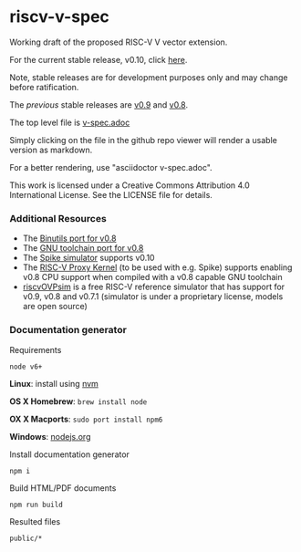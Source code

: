 # riscv-v-spec
Working draft of the proposed RISC-V V vector extension.

For the current stable release, v0.10, click [here](https://github.com/riscv/riscv-v-spec/releases/tag/v0.10).

Note, stable releases are for development purposes only and may change
before ratification.

The _previous_ stable releases are [v0.9](https://github.com/riscv/riscv-v-spec/releases/tag/0.9) and [v0.8](https://github.com/riscv/riscv-v-spec/releases/tag/0.8).

The top level file is [v-spec.adoc](./v-spec.adoc)

Simply clicking on the file in the github repo viewer will render a usable
version as markdown.

For a better rendering, use "asciidoctor v-spec.adoc".

This work is licensed under a Creative Commons Attribution 4.0
International License. See the LICENSE file for details.

### Additional Resources

- The [Binutils port for v0.8](https://github.com/riscv/riscv-binutils-gdb/tree/rvv-0.8.x)
- The [GNU toolchain port for v0.8](https://github.com/riscv/riscv-gnu-toolchain/tree/rvv-0.8.x)
- The [Spike simulator](https://github.com/riscv/riscv-isa-sim) supports v0.10
- The [RISC-V Proxy Kernel](https://github.com/riscv/riscv-pk)
  (to be used with e.g. Spike) supports enabling v0.8 CPU support
  when compiled with a v0.8 capable GNU toolchain
- [riscvOVPsim](https://github.com/riscv/riscv-ovpsim) is a free
  RISC-V reference simulator that has support for v0.9, v0.8 and
  v0.7.1 (simulator is under a proprietary license, models are
  open source)

### Documentation generator

Requirements

`node v6+`

**Linux**: install using [nvm](https://github.com/creationix/nvm)

**OS X Homebrew**: `brew install node`

**OX X Macports**: `sudo port install npm6`

**Windows**: [nodejs.org](https://nodejs.org/en/download/)

Install documentation generator

`npm i`

Build HTML/PDF documents

`npm run build`

Resulted files

`public/*`
